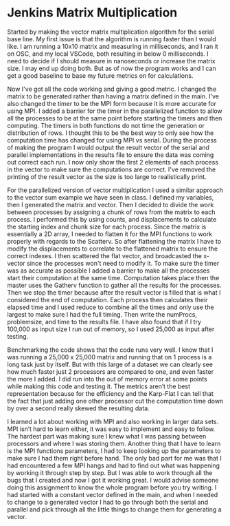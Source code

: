 # Jenkins Matrix Multiplication


Started by making the vector matrix multiplication algorithm for the serial base line. My first issue is that the algorithm is running faster than I would like. I am running a 10x10 matrix and measuring in milliseconds, and I ran it on OSC, and my local VSCode, both resulting in below 0 milliseconds. I need to decide if I should measure in nanoseconds or increase the matrix size. I may end up doing both. But as of now the program works and I can get a good baseline to base my future metrics on for calculations. 

Now I've got all the code working and giving a good metric. I changed the matrix to be generated rather than having a matrix defined in the main. I've also changed the timer to be the MPI form because it is more accurate for using MPI. I added a barrier for the timer in the parallelized function to allow all the processes to be at the same point before starting the timers and then computing. The timers in both functions do not time the generation or distribution of rows. I thought this to be the best way to only see how the computation time has changed for using MPI vs serial. During the process of making the program I would output the result vector of the serial and parallel implementations in the results file to ensure the data was coming out correct each run. I now only show the first 2  elements of each process in the vector to make sure the computations are correct. I've removed the printing of the result vector as the size is too large to realistically print. 

For the parallelized version of vector multiplication I used a similar approach to the vector sum example we have seen in class. I defined my variables, then I generated the matrix and vector. Then I decided to divide the work between processes by assigning a chunk of rows from the matrix to each process. I performed this by using counts, and displacements to calculate the starting index and chunk size for each process. Since the matrix is essentially a 2D array, I needed to flatten it for the MPI functions to work properly with regards to the Scatterv. So after flattening the matrix I have to modify the displacements to correlate to the flattened matrix to ensure the correct indexes. I then scattered the flat vector, and broadcasted the x-vector since the processes won't need to modify it. To make sure the timer was as accurate as possible I added a barrier to make all the processes start their computation at the same time. Computation takes place then the master uses the Gatherv function to gather all the results for the processes. Then we stop the timer because after the result vector is filled that is what I considered the end of computation. Each process then calculates their elapsed time and I used reduce to combine all the times and only use the largest to make sure I had the full timing. Then write the numProcs, problemsize, and time to the results file. 
I have also found that if I try 100,000 as input size I run out of memory, so I used 25,000 as input after testing.

Benchmarking the code shows that the code runs very well. I know that I was running a 25,000 x 25,000 matrix and running that on 1 process is a long task just by itself. But with this large of a dataset we can clearly see how much faster just 2 processors are compared to one, and even faster the more I added. I did run into the out of memory error at some points while making this code and testing it. The metrics aren’t the best representation because for the efficiency and the Karp-Flat I can tell that the fact that just adding one other processor cut the computation time down by over a second really skewed the resulting data. 

I learned a lot about working with MPI and also working in larger data sets. MPI isn’t hard to learn either, it was easy to implement and easy to follow. The hardest part was making sure I knew what I was passing between processors and where I was storing them. Another thing that I have to learn is the MPI functions parameters, I had to keep looking up the parameters to make sure I had them right before hand. The only bad part for me was that I had encountered a few MPI hangs and had to find out what was happening by working it through step by step. But I was able to work through all the bugs that I created and now I got it working great. I would advise someone doing this assignment to know the whole program before you try writing. I had started with a constant vector defined in the main, and when I needed to change to a generated vector I had to go through both the serial and parallel and pick through all the little things to change them for generating a vector. 

